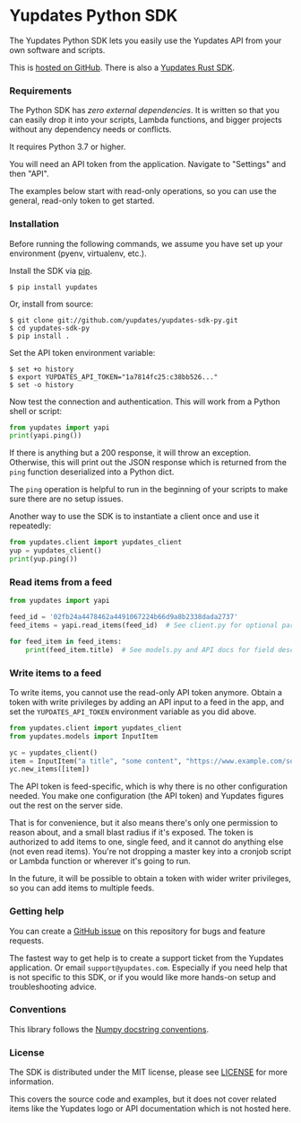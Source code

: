# Yupdates Python SDK

The Yupdates Python SDK lets you easily use the Yupdates API from your own software and scripts.

This is [hosted on GitHub](https://github.com/yupdates/yupdates-sdk-py). There is also a [Yupdates Rust SDK](https://github.com/yupdates/yupdates-sdk-rs).

### Requirements

The Python SDK has *zero external dependencies*. It is written so that you can easily drop it into your scripts, Lambda functions, and bigger projects without any dependency needs or conflicts.

It requires Python 3.7 or higher.

You will need an API token from the application. Navigate to "Settings" and then "API".

The examples below start with read-only operations, so you can use the general, read-only token to get started.

### Installation

Before running the following commands, we assume you have set up your environment (pyenv, virtualenv, etc.).

Install the SDK via [pip](https://pip.pypa.io).

```shell
$ pip install yupdates
```

Or, install from source:
```shell
$ git clone git://github.com/yupdates/yupdates-sdk-py.git
$ cd yupdates-sdk-py
$ pip install .
```

Set the API token environment variable:
```shell
$ set +o history
$ export YUPDATES_API_TOKEN="1a7814fc25:c38bb526..."
$ set -o history
```

Now test the connection and authentication. This will work from a Python shell or script:
```python
from yupdates import yapi
print(yapi.ping())
```

If there is anything but a 200 response, it will throw an exception. Otherwise, this will print out the JSON response which is returned from the `ping` function deserialized into a Python dict.

The `ping` operation is helpful to run in the beginning of your scripts to make sure there are no setup issues.

Another way to use the SDK is to instantiate a client once and use it repeatedly:
```python
from yupdates.client import yupdates_client
yup = yupdates_client()
print(yup.ping())
```

### Read items from a feed

```python
from yupdates import yapi

feed_id = '02fb24a4478462a4491067224b66d9a8b2338dada2737'
feed_items = yapi.read_items(feed_id)  # See client.py for optional parameters

for feed_item in feed_items:
    print(feed_item.title)  # See models.py and API docs for field descriptions
```

### Write items to a feed

To write items, you cannot use the read-only API token anymore. Obtain a token with write privileges by adding an API input to a feed in the app, and set the `YUPDATES_API_TOKEN` environment variable as you did above.

```python
from yupdates.client import yupdates_client
from yupdates.models import InputItem

yc = yupdates_client()
item = InputItem("a title", "some content", "https://www.example.com/something")
yc.new_items([item])
```

The API token is feed-specific, which is why there is no other configuration needed. You make one configuration (the API token) and Yupdates figures out the rest on the server side.

That is for convenience, but it also means there's only one permission to reason about, and a small blast radius if it's exposed. The token is authorized to add items to one, single feed, and it cannot do anything else (not even read items). You're not dropping a master key into a cronjob script or Lambda function or wherever it's going to run.

In the future, it will be possible to obtain a token with wider writer privileges, so you can add items to multiple feeds.

### Getting help

You can create a [GitHub issue](https://github.com/yupdates/yupdates-sdk-py/issues) on this repository for bugs and feature requests.

The fastest way to get help is to create a support ticket from the Yupdates application. Or email `support@yupdates.com`. Especially if you need help that is not specific to this SDK, or if you would like more hands-on setup and troubleshooting advice.

### Conventions

This library follows the [Numpy docstring conventions](https://numpydoc.readthedocs.io/en/stable/format.html#docstring-standard).

### License

The SDK is distributed under the MIT license, please see [LICENSE](https://github.com/yupdates/yupdates-sdk-py/blob/main/LICENSE) for more information.

This covers the source code and examples, but it does not cover related items like the Yupdates logo or API documentation which is not hosted here.
